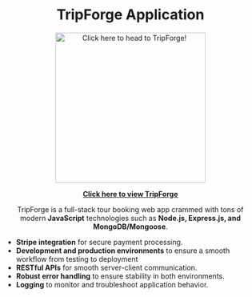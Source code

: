 <h1 align="center">TripForge Application</h1>

<p align="center">
  <a href="https://tripforge-110a0edcf1cc.herokuapp.com/" target="_blank">
    <img src="https://willsmith.dev/assets/video/tripforge.gif" width="300" alt="Click here to head to TripForge!">
  </a>
</p>

<p align="center">
  <a href="https://tripforge-110a0edcf1cc.herokuapp.com/" target="_blank"><strong>Click here to view TripForge</strong></a>
</p>

<p align="center">
  TripForge is a full-stack tour booking web app crammed with tons of modern <strong>JavaScript</strong> technologies such as <strong>Node.js, Express.js, and MongoDB/Mongoose</strong>. 
</p>

<ul>
<li><strong>Stripe integration</strong> for secure payment processing.</li>
<li><strong>Development and production environments</strong> to ensure a smooth workflow from testing to deployment</li>
<li><strong>RESTful APIs</strong> for smooth server-client communication.</li>
<li><strong>Robust error handling</strong> to ensure stability in both environments.</li>
<li><strong>Logging</strong> to monitor and troubleshoot application behavior.</li>
</ul>
